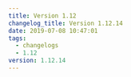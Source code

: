 ```yaml
---
title: Version 1.12
changelog_title: Version 1.12.14
date: 2019-07-08 10:47:01
tags:
  - changelogs
  - 1.12
version: 1.12.14
---
```


<script src="https://gist.github.com/spinnaker-release/22b764cd8b65fa7953b989b6b8373ce5.js"/>
